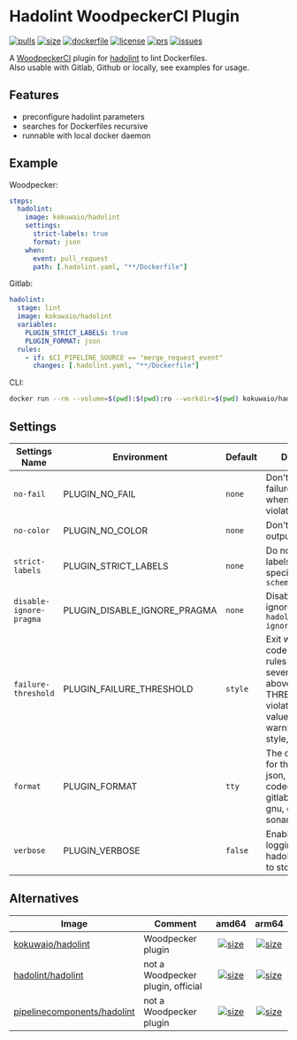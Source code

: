 # Hadolint WoodpeckerCI Plugin

[![pulls](https://img.shields.io/docker/pulls/kokuwaio/hadolint)](https://hub.docker.com/r/kokuwaio/hadolint)
[![size](https://img.shields.io/docker/image-size/kokuwaio/hadolint)](https://hub.docker.com/r/kokuwaio/hadolint)
[![dockerfile](https://img.shields.io/badge/source-Dockerfile%20-blue)](https://git.kokuwa.io/woodpecker/hadolint/src/branch/main/Dockerfile)
[![license](https://img.shields.io/badge/License-EUPL%201.2-blue)](https://git.kokuwa.io/woodpecker/hadolint/src/branch/main/LICENSE)
[![prs](https://img.shields.io/gitea/pull-requests/open/woodpecker/hadolint?gitea_url=https%3A%2F%2Fgit.kokuwa.io)](https://git.kokuwa.io/woodpecker/hadolint/pulls)
[![issues](https://img.shields.io/gitea/issues/open/woodpecker/hadolint?gitea_url=https%3A%2F%2Fgit.kokuwa.io)](https://git.kokuwa.io/woodpecker/hadolint/issues)

A [WoodpeckerCI](https://woodpecker-ci.org) plugin for [hadolint](https://github.com/hadolint/hadolint) to lint Dockerfiles.  
Also usable with Gitlab, Github or locally, see examples for usage.

## Features

- preconfigure hadolint parameters
- searches for Dockerfiles recursive
- runnable with local docker daemon

## Example

Woodpecker:

```yaml
steps:
  hadolint:
    image: kokuwaio/hadolint
    settings:
      strict-labels: true
      format: json
    when:
      event: pull_request
      path: [.hadolint.yaml, "**/Dockerfile"]
```

Gitlab:

```yaml
hadolint:
  stage: lint
  image: kokuwaio/hadolint
  variables:
    PLUGIN_STRICT_LABELS: true
    PLUGIN_FORMAT: json
  rules:
    - if: $CI_PIPELINE_SOURCE == "merge_request_event"
      changes: [.hadolint.yaml, "**/Dockerfile"]
```

CLI:

```bash
docker run --rm --volume=$(pwd):$(pwd):ro --workdir=$(pwd) kokuwaio/hadolint --strict-labels --format=json
```

## Settings

| Settings Name           | Environment                  | Default | Description                                                     |
| ----------------------- | ---------------------------- | ------- | --------------------------------------------------------------- |
| `no-fail`               | PLUGIN_NO_FAIL               | `none`  | Don't exit with a failure status code when any rule is violated |
| `no-color`              | PLUGIN_NO_COLOR              | `none`  | Don't colorize output                                           |
| `strict-labels`         | PLUGIN_STRICT_LABELS         | `none`  | Do not permit labels other than specified in `label-schema`     |
| `disable-ignore-pragma` | PLUGIN_DISABLE_IGNORE_PRAGMA | `none`  | Disable inline ignore pragmas `# hadolint ignore=DLxxxx`        |
| `failure-threshold`     | PLUGIN_FAILURE_THRESHOLD     | `style` | Exit with failure code only when rules with a severity equal to or above THRESHOLD are violated. Accepted values: error, warning, info, style, ignore, none |
| `format`                | PLUGIN_FORMAT                | `tty`   | The output format for the results: tty, json, checkstyle, codeclimate, gitlab_codeclimate, gnu, codacy, sonarqube, sarif |
| `verbose`               | PLUGIN_VERBOSE               | `false` | Enables verbose logging of hadolint's output to stderr          |

## Alternatives

| Image                                                                               | Comment                           | amd64 | arm64 |
| ----------------------------------------------------------------------------------- | --------------------------------- |:-----:|:-----:|
| [kokuwaio/hadolint](https://hub.docker.com/r/kokuwaio/hadolint)                     | Woodpecker plugin                 | [![size](https://img.shields.io/docker/image-size/kokuwaio/hadolint?arch=amd64&label=)](https://hub.docker.com/r/kokuwaio/hadolint) | [![size](https://img.shields.io/docker/image-size/kokuwaio/hadolint?arch=arm64&label=)](https://hub.docker.com/r/kokuwaio/hadolint) |
| [hadolint/hadolint](https://hub.docker.com/r/hadolint/hadolint)                     | not a Woodpecker plugin, official | [![size](https://img.shields.io/docker/image-size/hadolint/hadolint?arch=amd64&label=)](https://hub.docker.com/r/hadolint/hadolint) | [![size](https://img.shields.io/docker/image-size/hadolint/hadolint?arch=arm64&label=)](https://hub.docker.com/r/hadolint/hadolint) |
| [pipelinecomponents/hadolint](https://hub.docker.com/r/pipelinecomponents/hadolint) | not a Woodpecker plugin           | [![size](https://img.shields.io/docker/image-size/pipelinecomponents/hadolint?arch=amd64&label=)](https://hub.docker.com/r/pipelinecomponents/hadolint) | [![size](https://img.shields.io/docker/image-size/pipelinecomponents/hadolint?arch=arm64&label=)](https://hub.docker.com/r/pipelinecomponents/hadolint) |
